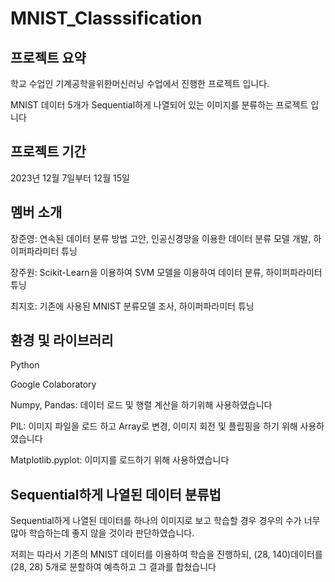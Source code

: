 ﻿# MNIST_Classsification
## 프로젝트 요약

학교 수업인 기계공학을위한머신러닝 수업에서 진행한 프로젝트 입니다.

MNIST 데이터 5개가 Sequential하게 나열되어 있는 이미지를 분류하는 프로젝트 입니다

## 프로젝트 기간
2023년 12월 7일부터 12월 15일

## 멤버 소개
장준영: 연속된 데이터 분류 방법 고안, 인공신경망을 이용한 데이터 분류 모델 개발, 하이퍼파라미터 튜닝

장주원: Scikit-Learn을 이용하여 SVM 모델을 이용하여 데이터 분류, 하이퍼파라미터 튜닝

최지호: 기존에 사용된 MNIST 분류모델 조사, 하이퍼파라미터 튜닝

## 환경 및 라이브러리

Python

Google Colaboratory

Numpy, Pandas: 데이터 로드 및 행렬 계산을 하기위해 사용하였습니다

PIL: 이미지 파일을 로드 하고 Array로 변경, 이미지 회전 및 플립핑을 하기 위해 사용하였습니다

Matplotlib.pyplot: 이미지를 로드하기 위해 사용하였습니다

## Sequential하게 나열된 데이터 분류법

Sequential하게 나열된 데이터를 하나의 이미지로 보고 학습할 경우 경우의 수가 너무 많아 학습하는데 좋지 않을 것이라 판단하였습니다.

저희는 따라서 기존의 MNIST 데이터를 이용하여 학습을 진행하되, (28, 140)데이터를 (28, 28) 5개로 분할하여 예측하고 그 결과를 합쳤습니다
